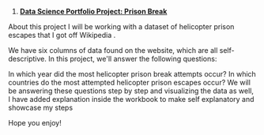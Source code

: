 1. **[Data Science Portfolio Project: Prison Break](https://gist.github.com/nmsalama007/81a0804d36646772885f1874af0d3d3b)**

About this project
I will be working with a dataset of helicopter prison escapes that I got off Wikipedia .

We have six columns of data found on the website, which are all self-descriptive. In this project, we'll answer the following questions:

In which year did the most helicopter prison break attempts occur?
In which countries do the most attempted helicopter prison escapes occur?
We will be answering these questions step by step and visualizing the data as well, I have added explanation inside the workbook to make self explanatory and showcase my steps

Hope you enjoy!

